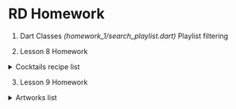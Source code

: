 # RD Homework

 1. Dart Classes *(homework_1/search_playlist.dart)*
 Playlist filtering

 2. Lesson 8 Homework 
 <details> 
  <summary>Cocktails recipe list</summary>
  <img src="./assets/lesson8_recipes.gif">
 </details>

 3. Lesson 9 Homework
 <details> 
  <summary>Artworks list</summary>
  <img src="./assets/lesson9_art.gif">
 </details>
 